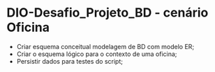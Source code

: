 # DIO-Desafio_Projeto_BD - cenário Oficina

- Criar esquema conceitual modelagem de BD com modelo ER;
- Criar o esquema lógico para o contexto de uma oficina;
- Persistir dados para testes do script;
